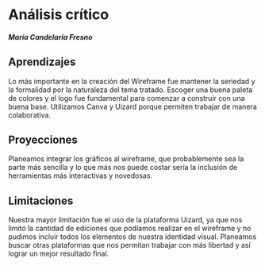 # Análisis crítico 
##### María Candelaria Fresno

## Aprendizajes
Lo más importante en la creación del Wireframe fue mantener la seriedad y la formalidad por la naturaleza del tema tratado. Escoger una buena paleta de colores y el logo fue fundamental para comenzar a construir con una buena base. Utilizamos Canva y Uizard porque permiten trabajar de manera colaborativa. 

## Proyecciones
Planeamos integrar los gráficos al wireframe, que probablemente sea la parte más sencilla y lo que más nos puede costar sería la inclusión de herramientas más interactivas y novedosas. 

## Limitaciones
Nuestra mayor limitación fue el uso de la plataforma Uizard, ya que nos limitó la cantidad de ediciones que podíamos realizar en el wireframe y no pudimos incluir todos los elementos de nuestra identidad visual. Planeamos buscar otras plataformas que nos permitan trabajar con más libertad y así lograr un mejor resultado final. 
